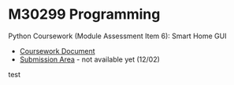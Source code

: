 # M30299 Programming
Python Coursework (Module Assessment Item 6): Smart Home GUI

- [Coursework Document](https://docs.google.com/document/d/12peHa6p_cahEmpbnxyYxZJpW5sxzvqNn/edit)
- [Submission Area](#) - not available yet (12/02)

test